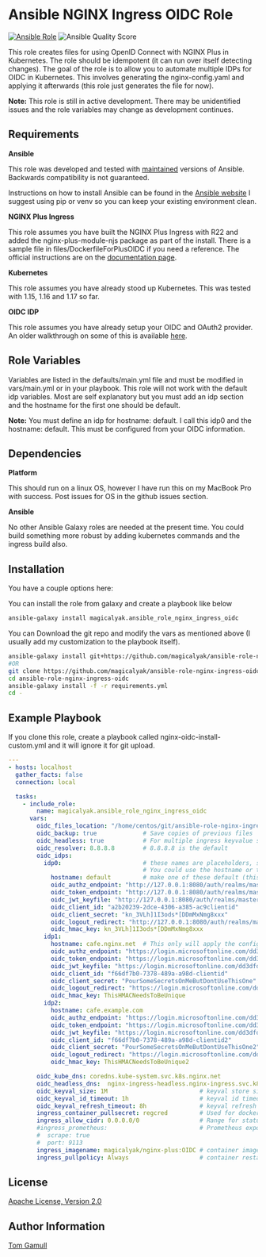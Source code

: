Ansible NGINX Ingress OIDC Role
=========

[![Ansible Role](https://img.shields.io/ansible/role/49368)](https://galaxy.ansible.com/magicalyak/ansible_role_nginx_ingress_oidc)
![Ansible Quality Score](https://img.shields.io/ansible/quality/49368)

This role creates files for using OpenID Connect with NGINX Plus in Kubernetes.  The role should be idempotent (it can run over itself detecting changes). The goal of the role is to allow you to automate multiple IDPs for OIDC in Kubernetes.  This involves generating the nginx-config.yaml and applying it afterwards (this role just generates the file for now).

**Note:** This role is still in active development. There may be unidentified issues and the role variables may change as development continues.

Requirements
------------

**Ansible**

This role was developed and tested with [maintained](https://docs.ansible.com/ansible/latest/reference_appendices/release_and_maintenance.html#release-status) versions of Ansible. Backwards compatibility is not guaranteed.

Instructions on how to install Ansible can be found in the [Ansible website](https://docs.ansible.com/ansible/latest/installation_guide/intro_installation.html#installing-ansible-with-pip) I suggest using pip or venv so you can keep your existing environment clean.

**NGINX Plus Ingress**

This role assumes you have built the NGINX Plus Ingress with R22 and added the nginx-plus-module-njs package as part of the install.  There is a sample file in files/DockerfileForPlusOIDC if you need a reference. The official instructions are on the [documentation page](https://docs.nginx.com/nginx-ingress-controller/installation/building-ingress-controller-image/).

**Kubernetes**

This role assumes you have already stood up Kubernetes.  This was tested with 1.15, 1.16 and 1.17 so far.

**OIDC IDP**

This role assumes you have already setup your OIDC and OAuth2 provider.  An older walkthrough on some of this is available [here](https://www.nginx.com/blog/nginx-plus-ingress-controller-for-kubernetes-openid-connect-azure-ad/#idp).

Role Variables
--------------

Variables are listed in the defaults/main.yml file and must be modified in vars/main.yml or in your playbook.  This role will not work with the default idp variables.  Most are self explanatory but you must add an idp section and the hostname for the first one should be default.

**Note:** You must define an idp for hostname: default.  I call this idp0 and the hostname: default.  This must be configured from your OIDC information.

Dependencies
------------

**Platform**

This should run on a linux OS, however I have run this on my MacBook Pro with success. Post issues for OS in the github issues section.

**Ansible**

No other Ansible Galaxy roles are needed at the present time.  You could build something more robust by adding kubernetes commands and the ingress build also.

Installation
------------

You have a couple options here:

You can install the role from galaxy and create a playbook like below

```bash
ansible-galaxy install magicalyak.ansible_role_nginx_ingress_oidc
```

You can Download the git repo and modify the vars as mentioned above (I usually add my customization to the playbook itself).

```bash
ansible-galaxy install git+https://github.com/magicalyak/ansible-role-nginx-ingress-oidc.git
#OR
git clone https://github.com/magicalyak/ansible-role-nginx-ingress-oidc.git
cd ansible-role-nginx-ingress-oidc
ansible-galaxy install -f -r requirements.yml
cd -
```

Example Playbook
----------------

If you clone this role, create a playbook called nginx-oidc-install-custom.yml and it will ignore it for git upload.

```yaml
---
- hosts: localhost
  gather_facts: false
  connection: local

  tasks:
    - include_role:
        name: magicalyak.ansible_role_nginx_ingress_oidc
      vars:
        oidc_files_location: "/home/centos/git/ansible-role-nginx-ingress-oidc/files"  # Where we place our generated files
        oidc_backup: true             # Save copies of previous files
        oidc_headless: true           # For multiple ingress keyvalue store sync (comment out if not desired)
        oidc_resolver: 8.8.8.8        # 8.8.8.8 is the default
        oidc_idps:
          idp0:                       # these names are placeholders, suggest to use idp$i where $i is an incremental number
                                      # You could use the hostname or the client_id if you want, just make this unique per group
            hostname: default         # make one of these default (this applies to any unmatched host as a catch-all)
            oidc_authz_endpoint: "http://127.0.0.1:8080/auth/realms/master/protocol/openid-connect/auth"
            oidc_token_endpoint: "http://127.0.0.1:8080/auth/realms/master/protocol/openid-connect/token"
            oidc_jwt_keyfile: "http://127.0.0.1:8080/auth/realms/master/protocol/openid-connect/certs"
            oidc_client_id: "a2b20239-2dce-4306-a385-ac9clientid"
            oidc_client_secret: "kn_3VLh]1I3ods*[DDmMxNmg8xxx"
            oidc_logout_redirect: "http://127.0.0.1:8080/auth/realms/master/protocol/openid-connect/logout"
            oidc_hmac_key: kn_3VLh]1I3ods*[DDmMxNmg8xxx
          idp1:
            hostname: cafe.nginx.net  # This only will apply the configuration to the host "cafe.nginx.net"
            oidc_authz_endpoint: "https://login.microsoftonline.com/dd3dfd2f-6a3b-40d1-9be0-tenantid/oauth2/v2.0/authorize"
            oidc_token_endpoint: "https://login.microsoftonline.com/dd3dfd2f-6a3b-40d1-9be0-tenantid/oauth2/v2.0/token"
            oidc_jwt_keyfile: "https://login.microsoftonline.com/dd3dfd2f-6a3b-40d1-9be0-tenantid/discovery/v2.0/keys"
            oidc_client_id: "f66df7b0-7378-489a-a98d-clientid"
            oidc_client_secret: "PourSomeSecretsOnMeButDontUseThisOne"
            oidc_logout_redirect: "https://login.microsoftonline.com/dd3dfd2f-6a3b-40d1-9be0-tenantid/oauth2/v2.0/logout"
            oidc_hmac_key: ThisHMACNeedsToBeUnique
          idp2:
            hostname: cafe.example.com
            oidc_authz_endpoint: "https://login.microsoftonline.com/dd3dfd2f-6a3b-40d1-9be0-tenantid/oauth2/v2.0/authorize"
            oidc_token_endpoint: "https://login.microsoftonline.com/dd3dfd2f-6a3b-40d1-9be0-tenantid/oauth2/v2.0/token"
            oidc_jwt_keyfile: "https://login.microsoftonline.com/dd3dfd2f-6a3b-40d1-9be0-tenantid/discovery/v2.0/keys"
            oidc_client_id: "f66df7b0-7378-489a-a98d-clientid2"
            oidc_client_secret: "PourSomeSecretsOnMeButDontUseThisOne2"
            oidc_logout_redirect: "https://login.microsoftonline.com/dd3dfd2f-6a3b-40d1-9be0-tenantid/oauth2/v2.0/logout"
            oidc_hmac_key: ThisHMACNeedsToBeUnique2

        oidc_kube_dns: coredns.kube-system.svc.k8s.nginx.net                        # Only change if customized or coredns is default
        oidc_headless_dns:  nginx-ingress-headless.nginx-ingress.svc.k8s.nginx.net  # Only change if customized
        oidc_keyval_size: 1M                          # keyval store size (1M)
        oidc_keyval_id_timeout: 1h                    # keyval id timeout (1h)
        oidc_keyval_refresh_timeout: 8h               # keyval refresh timeout (8h)
        ingress_container_pullsecret: regcred         # Used for dockerhub credentials (if undefined this is not used)
        ingress_allow_cidr: 0.0.0.0/0                 # Range for status page (if undefined this is disabled) - 0.0.0.0/0 is not secure change for production
        #ingress_prometheus:                          # Prometheus exporter - If not defined = disabled
        #  scrape: true
        #  port: 9113
        ingress_imagename: magicalyak/nginx-plus:OIDC # container image name
        ingress_pullpolicy: Always                    # container restart policy

```

License
-------

[Apache License, Version 2.0](https://github.com/magicalyak/ansible-role-nginx-ingress-oidc/blob/master/LICENSE)

Author Information
------------------

[Tom Gamull](https://github.com/magicalyak)
